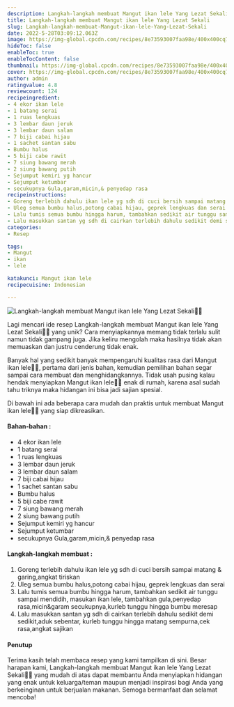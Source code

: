 ```yaml
---
description: Langkah-langkah membuat Mangut ikan lele Yang Lezat Sekali"
title: Langkah-langkah membuat Mangut ikan lele Yang Lezat Sekali
slug: Langkah-langkah-membuat-Mangut-ikan-lele-Yang-Lezat-Sekali
date: 2022-5-28T03:09:12.063Z
image: https://img-global.cpcdn.com/recipes/8e73593007faa98e/400x400cq70/photo.jpg
hideToc: false
enableToc: true
enableTocContent: false
thumbnail: https://img-global.cpcdn.com/recipes/8e73593007faa98e/400x400cq70/photo.jpg
cover: https://img-global.cpcdn.com/recipes/8e73593007faa98e/400x400cq70/photo.jpg
author: admin
ratingvalue: 4.8
reviewcount: 124
recipeingredient:
- 4 ekor ikan lele
- 1 batang serai
- 1 ruas lengkuas
- 3 lembar daun jeruk
- 3 lembar daun salam
- 7 biji cabai hijau
- 1 sachet santan sabu
- Bumbu halus
- 5 biji cabe rawit
- 7 siung bawang merah
- 2 siung bawang putih
- Sejumput kemiri yg hancur
- Sejumput ketumbar
- secukupnya Gula,garam,micin,& penyedap rasa
recipeinstructions:
- Goreng terlebih dahulu ikan lele yg sdh di cuci bersih sampai matang & garing,angkat tiriskan
- Uleg semua bumbu halus,potong cabai hijau, geprek lengkuas dan serai
- Lalu tumis semua bumbu hingga harum, tambahkan sedikit air tunggu sampai mendidih, masukan ikan lele, tambahkan gula,penyedap rasa,micin&garam secukupnya,kurleb tunggu hingga bumbu meresap
- Lalu masukkan santan yg sdh di cairkan terlebih dahulu sedikit demi sedikit,aduk sebentar, kurleb tunggu hingga matang sempurna,cek rasa,angkat sajikan
categories:
- Resep

tags:
- Mangut
- ikan
- lele

katakunci: Mangut ikan lele
recipecuisine: Indonesian

---
```


![Langkah-langkah membuat Mangut ikan lele Yang Lezat Sekali👩‍🍳](https://img-global.cpcdn.com/recipes/8e73593007faa98e/400x400cq70/photo.jpg)

Lagi mencari ide resep Langkah-langkah membuat Mangut ikan lele Yang Lezat Sekali👩‍🍳 yang unik? Cara menyiapkannya memang tidak terlalu sulit namun tidak gampang juga. Jika keliru mengolah maka hasilnya tidak akan memuaskan dan justru cenderung tidak enak.

Banyak hal yang sedikit banyak mempengaruhi kualitas rasa dari Mangut ikan lele👩‍🍳, pertama dari jenis bahan, kemudian pemilihan bahan segar sampai cara membuat dan menghidangkannya. Tidak usah pusing kalau hendak menyiapkan Mangut ikan lele👩‍🍳 enak di rumah, karena asal sudah tahu triknya maka hidangan ini bisa jadi sajian spesial.

Di bawah ini ada beberapa cara mudah dan praktis untuk membuat Mangut ikan lele👩‍🍳 yang siap dikreasikan.

<!--inarticleads1-->

#### Bahan-bahan :

- 4 ekor ikan lele
- 1 batang serai
- 1 ruas lengkuas
- 3 lembar daun jeruk
- 3 lembar daun salam
- 7 biji cabai hijau
- 1 sachet santan sabu
- Bumbu halus
- 5 biji cabe rawit
- 7 siung bawang merah
- 2 siung bawang putih
- Sejumput kemiri yg hancur
- Sejumput ketumbar
- secukupnya Gula,garam,micin,& penyedap rasa

<!--inarticleads2-->

#### Langkah-langkah membuat :

1. Goreng terlebih dahulu ikan lele yg sdh di cuci bersih sampai matang & garing,angkat tiriskan
1. Uleg semua bumbu halus,potong cabai hijau, geprek lengkuas dan serai
1. Lalu tumis semua bumbu hingga harum, tambahkan sedikit air tunggu sampai mendidih, masukan ikan lele, tambahkan gula,penyedap rasa,micin&garam secukupnya,kurleb tunggu hingga bumbu meresap
1. Lalu masukkan santan yg sdh di cairkan terlebih dahulu sedikit demi sedikit,aduk sebentar, kurleb tunggu hingga matang sempurna,cek rasa,angkat sajikan

#### Penutup

Terima kasih telah membaca resep yang kami tampilkan di sini. Besar harapan kami, Langkah-langkah membuat Mangut ikan lele Yang Lezat Sekali👩‍🍳 yang mudah di atas dapat membantu Anda menyiapkan hidangan yang enak untuk keluarga/teman maupun menjadi inspirasi bagi Anda yang berkeinginan untuk berjualan makanan. Semoga bermanfaat dan selamat mencoba!